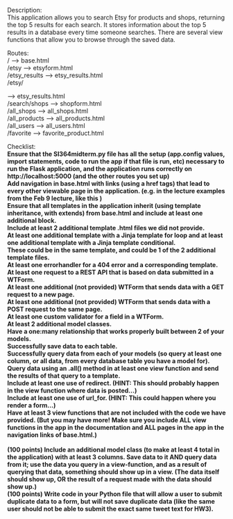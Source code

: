 Description:<br>
This application allows you to search Etsy for products and shops, returning the top 5 results for each search. It stores information about the top 5 results in a database every time someone searches. There are several view functions that allow you to browse through the saved data.

Routes:<br>
/ --> base.html<br>
/etsy --> etsyform.html<br>
/etsy_results --> etsy_results.html<br>
/etsy/<search> --> etsy_results.html<br>
/search/shops --> shopform.html<br>
/all_shops --> all_shops.html<br>
/all_products --> all_products.html<br>
/all_users --> all_users.html<br>
/favorite --> favorite_product.html<br>

Checklist:<br>
**Ensure that the SI364midterm.py file has all the setup (app.config values, import statements, code to run the app if that file is run, etc) necessary to run the Flask application, and the application runs correctly on http://localhost:5000 (and the other routes you set up)**<br>
**Add navigation in base.html with links (using a href tags) that lead to every other viewable page in the application. (e.g. in the lecture examples from the Feb 9 lecture, like this )**<br>
**Ensure that all templates in the application inherit (using template inheritance, with extends) from base.html and include at least one additional block.**<br>
**Include at least 2 additional template .html files we did not provide.**<br>
**At least one additional template with a Jinja template for loop and at least one additional template with a Jinja template conditional.**<br>
**These could be in the same template, and could be 1 of the 2 additional template files.**<br>
**At least one errorhandler for a 404 error and a corresponding template.**<br>
**At least one request to a REST API that is based on data submitted in a WTForm.**<br>
**At least one additional (not provided) WTForm that sends data with a GET request to a new page.**<br>
**At least one additional (not provided) WTForm that sends data with a POST request to the same page.**<br>
**At least one custom validator for a field in a WTForm.**<br>
**At least 2 additional model classes.**<br>
**Have a one:many relationship that works properly built between 2 of your models.**<br>
**Successfully save data to each table.**<br>
**Successfully query data from each of your models (so query at least one column, or all data, from every database table you have a model for).**<br>
**Query data using an .all() method in at least one view function and send the results of that query to a template.**<br>
**Include at least one use of redirect. (HINT: This should probably happen in the view function where data is posted...)**<br>
**Include at least one use of url_for. (HINT: This could happen where you render a form...)**<br>
**Have at least 3 view functions that are not included with the code we have provided. (But you may have more! Make sure you include ALL view functions in the app in the documentation and ALL pages in the app in the navigation links of base.html.)**<br><br>
**(100 points) Include an additional model class (to make at least 4 total in the application) with at least 3 columns. Save data to it AND query data from it; use the data you query in a view-function, and as a result of querying that data, something should show up in a view. (The data itself should show up, OR the result of a request made with the data should show up.)**<br>
**(100 points) Write code in your Python file that will allow a user to submit duplicate data to a form, but will not save duplicate data (like the same user should not be able to submit the exact same tweet text for HW3).**<br>
